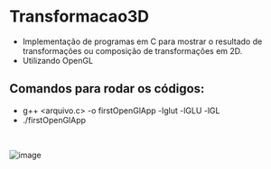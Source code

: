 # Transformacao3D
- Implementação de programas em C para mostrar o resultado de transformações ou composição de transformações em 2D.
- Utilizando OpenGL
## Comandos para rodar os códigos:
- g++ <arquivo.c> -o firstOpenGlApp -lglut -lGLU -lGL
- ./firstOpenGlApp 
</br>

![image](https://user-images.githubusercontent.com/55249802/218351750-39a71c88-00e4-4b1c-b35f-06a0a0822409.png)
